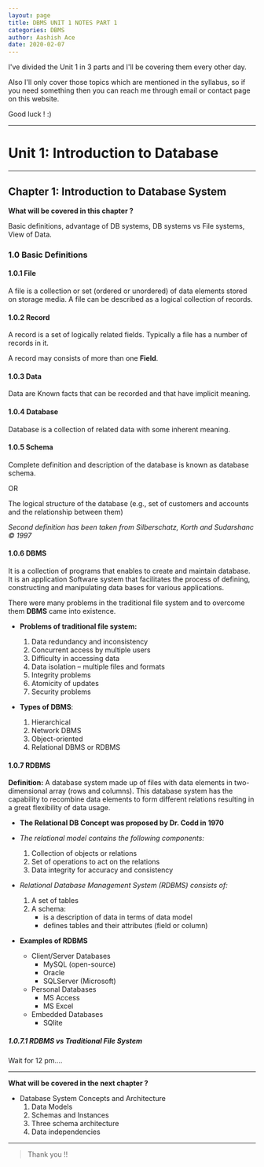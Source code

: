 ```yaml
---
layout: page
title: DBMS UNIT 1 NOTES PART 1
categories: DBMS
author: Aashish Ace
date: 2020-02-07
---
```


I've divided the Unit 1 in 3 parts and I'll be covering them every other day.

Also I'll only cover those topics which are mentioned in the syllabus, so if you need something then you can reach me through email or contact page on this website.

Good luck ! :)

---

# Unit 1: Introduction to Database

---

## Chapter 1: Introduction to Database System

**What will be covered in this chapter ?**

Basic definitions, advantage of DB systems, DB systems vs File systems, View of Data.

### 1.0 Basic Definitions

#### 1.0.1 File

A file is a collection or set (ordered or unordered) of data elements stored on storage media. 
A file can be described as a logical collection of records.

#### 1.0.2 Record

A record is a set of logically related fields. Typically a file has a number of records in it.

A record may consists of more than one **Field**.

#### 1.0.3 Data

Data are Known facts that can be recorded and that have implicit meaning.

#### 1.0.4 Database

Database is a collection of related data with some inherent meaning.

#### 1.0.5 Schema

Complete definition and description of the database is known as database schema.

OR

The logical structure of the database (e.g., set of customers and accounts and the relationship between them)

*Second definition has been taken from Silberschatz, Korth and Sudarshanc © 1997*

#### 1.0.6 DBMS

It is a collection of programs that enables to create and maintain database. It is an application Software system that facilitates the process of defining, constructing and manipulating data bases for various applications.

There were many problems in the traditional file system and to overcome them **DBMS** came into existence.

* **Problems of traditional file system:**
  1. Data redundancy and inconsistency
  2. Concurrent access by multiple users
  3. Difficulty in accessing data
  4. Data isolation – multiple files and formats
  5. Integrity problems
  6. Atomicity of updates
  7. Security problems

* **Types of DBMS**:
  1. Hierarchical
  2. Network DBMS
  3. Object-oriented
  4. Relational DBMS or RDBMS

#### 1.0.7 RDBMS

**Definition:** A database system made up of files with data elements in two-dimensional array (rows and columns). This database system has the capability to recombine data elements to form different relations resulting in a great flexibility of data usage.

* **The Relational DB Concept was proposed by Dr. Codd in 1970**
* *The relational model contains the following components:*
  1. Collection of objects or relations
  2. Set of operations to act on the relations
  3. Data integrity for accuracy and consistency

* *Relational Database Management System (RDBMS) consists of:*
  1. A set of tables
  2. A schema:
     * is a description of data in terms of data model
     * defines tables and their attributes (field or column)

* **Examples of RDBMS**
  * Client/Server Databases
    * MySQL (open-source)
    * Oracle
    * SQLServer (Microsoft)
  * Personal Databases
    * MS Access
    * MS Excel
  * Embedded Databases
    * SQlite

##### 1.0.7.1 RDBMS vs Traditional File System

Wait for 12 pm....

---

**What will be covered in the next chapter ?**

* Database System Concepts and Architecture
  1. Data Models
  2. Schemas and Instances
  3. Three schema architecture
  4. Data independencies

---

>Thank you !!